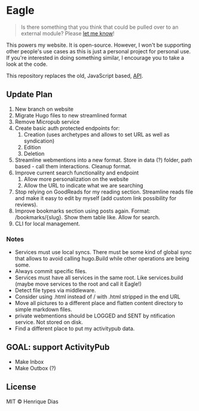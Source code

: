 # Eagle

> Is there something that you think that could be pulled over to an external module?
> Please [let me know](https://github.com/hacdias/eagle-go/issues/new)!

This powers my website. It is open-source. However, I won't be supporting other people's use
cases as this is just a personal project for personal use. If you're interested in doing
something similar, I encourage you to take a look at the code.

This repository replaces the old, JavaScript based, [API](https://github.com/hacdias/eagle-js).

## Update Plan

1. New branch on website
2. Migrate Hugo files to new streamlined format
3. Remove Micropub service
4. Create basic auth protected endpoints for:
   1. Creation (uses archetypes and allows to set URL as well as syndication)
   2. Edition
   3. Deletion
5. Streamline webmentions into a new format. Store in data (?) folder, path based - call them interactions. Cleanup format.
6. Improve current search functionality and endpoint
   1. Allow more personalization on the website
   2. Allow the URL to indicate what we are searching
7. Stop relying on GoodReads for my reading section. Streamline reads file and make it easy to edit by myself (add custom link possibility for reviews).
8. Improve bookmarks section using posts again. Format: /bookmarks/{slug}. Show them table like. Allow for search.
9. CLI for local management.

### Notes

- Services must use local syncs. There must be some kind of global sync that allows to avoid calling hugo.Build while other operations are being some.
- Always commit specific files.
- Services must have all services in the same root. Like services.build (maybe move services to the root and call it Eagle!)
- Detect file types via middleware.
- Consider using .html instead of / with .html stripped in the end URL
- Move all pictures to a different place and flatten content directory to simple markdown files.
- private webmentions should be LOGGED and SENT by ntification service. Not stored on disk.
- Find a different place to put my activitypub data.

## GOAL: support ActivityPub

- Make Inbox
- Make Outbox (?)

## License

MIT © Henrique Dias

